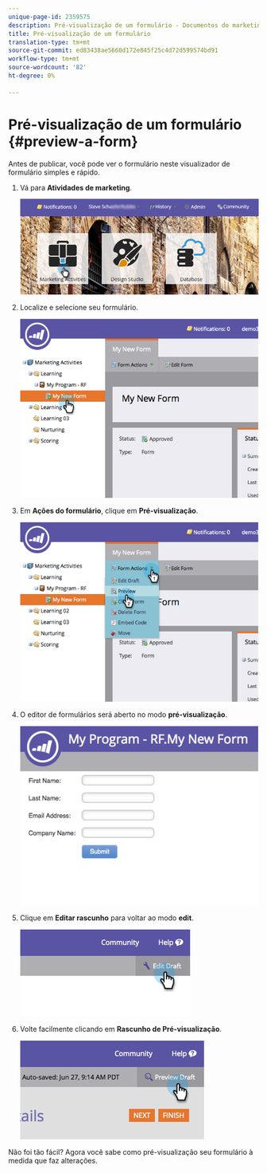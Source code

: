 ```yaml
---
unique-page-id: 2359575
description: Pré-visualização de um formulário - Documentos do marketing - Documentação do produto
title: Pré-visualização de um formulário
translation-type: tm+mt
source-git-commit: ed83438ae5660d172e845f25c4d72d599574bd91
workflow-type: tm+mt
source-wordcount: '82'
ht-degree: 0%

---
```



# Pré-visualização de um formulário {#preview-a-form}

Antes de publicar, você pode ver o formulário neste visualizador de formulário simples e rápido.

1. Vá para **Atividades de marketing**.

   ![](assets/login-marketing-activities-6.png)

1. Localize e selecione seu formulário.

   ![](assets/image2014-9-15-17-3a45-3a51.png)

1. Em **Ações do formulário**, clique em **Pré-visualização**.

   ![](assets/image2014-9-15-17-3a46-3a9.png)

1. O editor de formulários será aberto no modo **pré-visualização**.

   ![](assets/image2014-9-15-17-3a46-3a17.png)

1. Clique em **Editar rascunho** para voltar ao modo **edit**.

   ![](assets/image2014-9-15-17-3a46-3a37.png)

1. Volte facilmente clicando em **Rascunho de Pré-visualização**.

   ![](assets/image2014-9-15-17-3a46-3a45.png)

Não foi tão fácil? Agora você sabe como pré-visualização seu formulário à medida que faz alterações.

